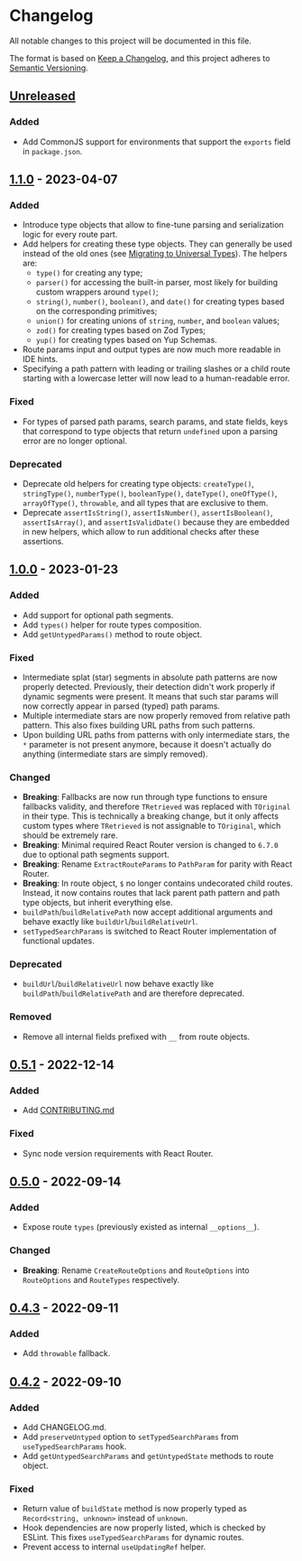 # Changelog

All notable changes to this project will be documented in this file.

The format is based on [Keep a Changelog](https://keepachangelog.com/en/1.0.0/),
and this project adheres to [Semantic Versioning](https://semver.org/spec/v2.0.0.html).

## [Unreleased]

### Added

-   Add CommonJS support for environments that support the `exports` field in `package.json`.

## [1.1.0] - 2023-04-07

### Added

-   Introduce type objects that allow to fine-tune parsing and serialization logic for every route part.
-   Add helpers for creating these type objects. They can generally be used instead of the old ones (see [Migrating to Universal Types](docs/migrating-to-universal-types.md)). The helpers are:
    -   `type()` for creating any type;
    -   `parser()` for accessing the built-in parser, most likely for building custom wrappers around `type()`;
    -   `string()`, `number()`, `boolean()`, and `date()` for creating types based on the corresponding primitives;
    -   `union()` for creating unions of `string`, `number`, and `boolean` values;
    -   `zod()` for creating types based on Zod Types;
    -   `yup()` for creating types based on Yup Schemas.
-   Route params input and output types are now much more readable in IDE hints.
-   Specifying a path pattern with leading or trailing slashes or a child route starting with a lowercase letter will now lead to a human-readable error.

### Fixed

-   For types of parsed path params, search params, and state fields, keys that correspond to type objects that return `undefined` upon a parsing error are no longer optional.

### Deprecated

-   Deprecate old helpers for creating type objects: `createType()`, `stringType()`, `numberType()`, `booleanType()`, `dateType()`, `oneOfType()`, `arrayOfType()`, `throwable`, and all types that are exclusive to them.
-   Deprecate `assertIsString()`, `assertIsNumber()`, `assertIsBoolean()`, `assertIsArray()`, and `assertIsValidDate()` because they are embedded in new helpers, which allow to run additional checks after these assertions.

## [1.0.0] - 2023-01-23

### Added

-   Add support for optional path segments.
-   Add `types()` helper for route types composition.
-   Add `getUntypedParams()` method to route object.

### Fixed

-   Intermediate splat (star) segments in absolute path patterns are now properly detected. Previously, their detection didn't work properly if dynamic segments were present. It means that such star params will now correctly appear in parsed (typed) path params.
-   Multiple intermediate stars are now properly removed from relative path pattern. This also fixes building URL paths from such patterns.
-   Upon building URL paths from patterns with only intermediate stars, the `*` parameter is not present anymore, because it doesn't actually do anything (intermediate stars are simply removed).

### Changed

-   **Breaking**: Fallbacks are now run through type functions to ensure fallbacks validity, and therefore `TRetrieved` was replaced with `TOriginal` in their type. This is technically a breaking change, but it only affects custom types where `TRetrieved` is not assignable to `TOriginal`, which should be extremely rare.
-   **Breaking**: Minimal required React Router version is changed to `6.7.0` due to optional path segments support.
-   **Breaking**: Rename `ExtractRouteParams` to `PathParam` for parity with React Router.
-   **Breaking**: In route object, `$` no longer contains undecorated child routes. Instead, it now contains routes that lack parent path pattern and path type objects, but inherit everything else.
-   `buildPath`/`buildRelativePath` now accept additional arguments and behave exactly like `buildUrl`/`buildRelativeUrl`.
-   `setTypedSearchParams` is switched to React Router implementation of functional updates.

### Deprecated

-   `buildUrl`/`buildRelativeUrl` now behave exactly like `buildPath`/`buildRelativePath` and are therefore deprecated.

### Removed

-   Remove all internal fields prefixed with `__` from route objects.

## [0.5.1] - 2022-12-14

### Added

-   Add [CONTRIBUTING.md](./CONTRIBUTING.md)

### Fixed

-   Sync node version requirements with React Router.

## [0.5.0] - 2022-09-14

### Added

-   Expose route `types` (previously existed as internal `__options__`).

### Changed

-   **Breaking**: Rename `CreateRouteOptions` and `RouteOptions` into `RouteOptions` and `RouteTypes` respectively.

## [0.4.3] - 2022-09-11

### Added

-   Add `throwable` fallback.

## [0.4.2] - 2022-09-10

### Added

-   Add CHANGELOG.md.
-   Add `preserveUntyped` option to `setTypedSearchParams` from `useTypedSearchParams` hook.
-   Add `getUntypedSearchParams` and `getUntypedState` methods to route object.

### Fixed

-   Return value of `buildState` method is now properly typed as `Record<string, unknown>` instead of `unknown`.
-   Hook dependencies are now properly listed, which is checked by ESLint. This fixes `useTypedSearchParams` for dynamic routes.
-   Prevent access to internal `useUpdatingRef` helper.

[unreleased]: https://github.com/fenok/react-router-typesafe-routes/tree/dev
[1.1.0]: https://github.com/fenok/react-router-typesafe-routes/tree/v1.1.0
[1.0.0]: https://github.com/fenok/react-router-typesafe-routes/tree/v1.0.0
[0.5.1]: https://github.com/fenok/react-router-typesafe-routes/tree/v0.5.1
[0.5.0]: https://github.com/fenok/react-router-typesafe-routes/tree/v0.5.0
[0.4.3]: https://github.com/fenok/react-router-typesafe-routes/tree/v0.4.3
[0.4.2]: https://github.com/fenok/react-router-typesafe-routes/tree/v0.4.2
